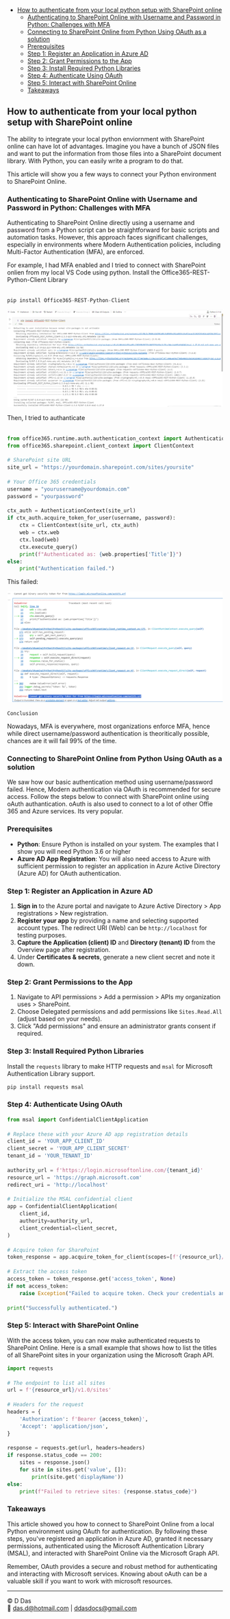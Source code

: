 
- [How to authenticate from your local python setup with SharePoint online](#how-to-authenticate-from-your-local-python-setup-with-sharepoint-online)
  - [Authenticating to SharePoint Online with Username and Password in Python: Challenges with MFA](#authenticating-to-sharepoint-online-with-username-and-password-in-python-challenges-with-mfa)
  - [Connecting to SharePoint Online from Python Using OAuth as a solution](#connecting-to-sharepoint-online-from-python-using-oauth-as-a-solution)
  - [Prerequisites](#prerequisites)
  - [Step 1: Register an Application in Azure AD](#step-1-register-an-application-in-azure-ad)
  - [Step 2: Grant Permissions to the App](#step-2-grant-permissions-to-the-app)
  - [Step 3: Install Required Python Libraries](#step-3-install-required-python-libraries)
  - [Step 4: Authenticate Using OAuth](#step-4-authenticate-using-oauth)
  - [Step 5: Interact with SharePoint Online](#step-5-interact-with-sharepoint-online)
  - [Takeaways](#takeaways)


## How to authenticate from your local python setup with SharePoint online

The ability to integrate your local python enviornment with SharePoint online can have lot of advantages. Imagine you have a bunch of JSON files and want to put the information from those files into a SharePoint document library. With Python, you can easily write a program to do that.

This article will show you a few ways to connect your Python environment to SharePoint Online.

### Authenticating to SharePoint Online with Username and Password in Python: Challenges with MFA

Authenticating to SharePoint Online directly using a username and password from a Python script can be straightforward for basic scripts and automation tasks. However, this approach faces significant challenges, especially in environments where Modern Authentication policies, including Multi-Factor Authentication (MFA), are enforced. 

For example, I had MFA enabled and I tried to connect with SharePoint onlien from my local VS Code using python. Install the Office365-REST-Python-Client Library

```python

pip install Office365-REST-Python-Client

```

![alt text](images\image.png)

Then, I tried to authanticate

```python

from office365.runtime.auth.authentication_context import AuthenticationContext
from office365.sharepoint.client_context import ClientContext

# SharePoint site URL
site_url = "https://yourdomain.sharepoint.com/sites/yoursite"

# Your Office 365 credentials
username = "yourusername@yourdomain.com"
password = "yourpassword"

ctx_auth = AuthenticationContext(site_url)
if ctx_auth.acquire_token_for_user(username, password):
    ctx = ClientContext(site_url, ctx_auth)
    web = ctx.web
    ctx.load(web)
    ctx.execute_query()
    print(f"Authenticated as: {web.properties['Title']}")
else:
    print("Authentication failed.")

```

This failed:

![alt text](images\image-1.png)

`Conclusion`

Nowadays, MFA is everywhere, most organizations enforce MFA, hence while direct username/password authentication is theoritically possible, chances are it will fail 99% of the time.

### Connecting to SharePoint Online from Python Using OAuth as a solution

We saw how our basic authentication method using username/password failed. Hence, Modern authentication via OAuth is recommended for secure access. Follow the steps below to connect with SharePoint online using oAuth authantication. oAuth is also used to connect to a lot of other Offie 365 and Azure services. Its very popular.

### Prerequisites

- **Python**: Ensure Python is installed on your system. The examples that I show you will need Python 3.6 or higher
- **Azure AD App Registration**: You will also need access to Azure with sufficient permission to register an application in Azure Active Directory (Azure AD) for OAuth authentication.

### Step 1: Register an Application in Azure AD

1. **Sign in** to the Azure portal and navigate to Azure Active Directory > App registrations > New registration.
2. **Register your app** by providing a name and selecting supported account types. The redirect URI (Web) can be `http://localhost` for testing purposes.
3. **Capture the Application (client) ID** and **Directory (tenant) ID** from the Overview page after registration.
4. Under **Certificates & secrets**, generate a new client secret and note it down.

### Step 2: Grant Permissions to the App

1. Navigate to API permissions > Add a permission > APIs my organization uses > SharePoint.
2. Choose Delegated permissions and add permissions like `Sites.Read.All` (adjust based on your needs).
3. Click "Add permissions" and ensure an administrator grants consent if required.

### Step 3: Install Required Python Libraries

Install the `requests` library to make HTTP requests and `msal` for Microsoft Authentication Library support.

```sh
pip install requests msal
```

### Step 4: Authenticate Using OAuth

```python
from msal import ConfidentialClientApplication

# Replace these with your Azure AD app registration details
client_id = 'YOUR_APP_CLIENT_ID'
client_secret = 'YOUR_APP_CLIENT_SECRET'
tenant_id = 'YOUR_TENANT_ID'

authority_url = f'https://login.microsoftonline.com/{tenant_id}'
resource_url = 'https://graph.microsoft.com'
redirect_uri = 'http://localhost'

# Initialize the MSAL confidential client
app = ConfidentialClientApplication(
    client_id,
    authority=authority_url,
    client_credential=client_secret,
)

# Acquire token for SharePoint
token_response = app.acquire_token_for_client(scopes=[f'{resource_url}/.default'])

# Extract the access token
access_token = token_response.get('access_token', None)
if not access_token:
    raise Exception("Failed to acquire token. Check your credentials and permissions.")

print("Successfully authenticated.")
```

### Step 5: Interact with SharePoint Online

With the access token, you can now make authenticated requests to SharePoint Online. Here is a small example that shows how to list the titles of all SharePoint sites in your organization using the Microsoft Graph API.

```python
import requests

# The endpoint to list all sites
url = f'{resource_url}/v1.0/sites'

# Headers for the request
headers = {
    'Authorization': f'Bearer {access_token}',
    'Accept': 'application/json',
}

response = requests.get(url, headers=headers)
if response.status_code == 200:
    sites = response.json()
    for site in sites.get('value', []):
        print(site.get('displayName'))
else:
    print(f"Failed to retrieve sites: {response.status_code}")
```

### Takeaways

This article showed you how to connect to SharePoint Online from a local Python environment using OAuth for authentication. By following these steps, you've registered an application in Azure AD, granted it necessary permissions, authenticated using the Microsoft Authentication Library (MSAL), and interacted with SharePoint Online via the Microsoft Graph API.

Remember, OAuth provides a secure and robust method for authenticating and interacting with Microsoft services. Knowing about oAuth can be a valuable skill if you want to work with microsoft resources.

---

© D Das  
📧 [das.d@hotmail.com](mailto:das.d@hotmail.com) | [ddasdocs@gmail.com](mailto:ddasdocs@gmail.com)